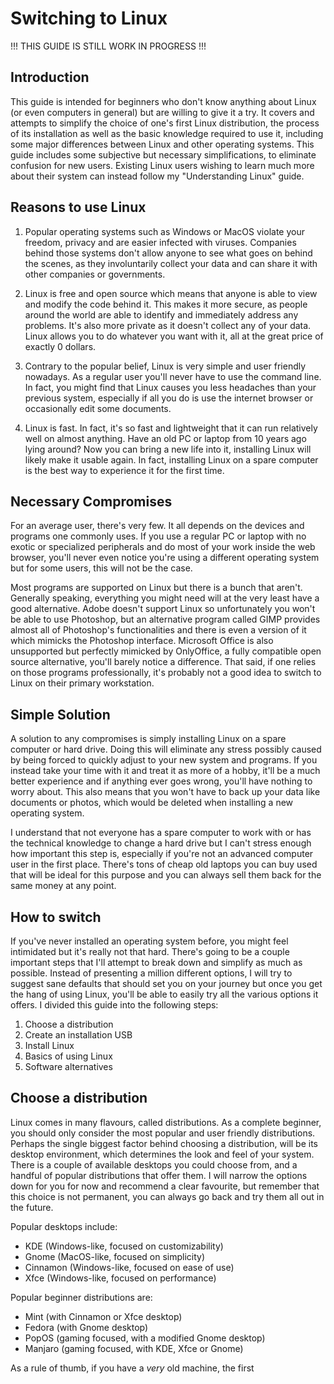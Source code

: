 # Switching to Linux

!!! THIS GUIDE IS STILL WORK IN PROGRESS !!!

## Introduction

This guide is intended for beginners who don't know anything about Linux (or even computers in general) but are willing to give it a try. It covers and attempts to simplify the choice of one's first Linux distribution, the process of its installation as well as the basic knowledge required to use it, including some major differences between Linux and other operating systems. This guide includes some subjective but necessary simplifications, to eliminate confusion for new users. Existing Linux users wishing to learn much more about their system can instead follow my "Understanding Linux" guide.

## Reasons to use Linux

1. Popular operating systems such as Windows or MacOS violate your freedom, privacy and are easier infected with viruses. Companies behind those systems don't allow anyone to see what goes on behind the scenes, as they involuntarily collect your data and can share it with other companies or governments.

2. Linux is free and open source which means that anyone is able to view and modify the code behind it. This makes it more secure, as people around the world are able to identify and immediately address any problems. It's also more private as it doesn't collect any of your data. Linux allows you to do whatever you want with it, all at the great price of exactly 0 dollars.

3. Contrary to the popular belief, Linux is very simple and user friendly nowadays. As a regular user you'll never have to use the command line. In fact, you might find that Linux causes you less headaches than your previous system, especially if all you do is use the internet browser or occasionally edit some documents.

4. Linux is fast. In fact, it's so fast and lightweight that it can run relatively well on almost anything. Have an old PC or laptop from 10 years ago lying around? Now you can bring a new life into it, installing Linux will likely make it usable again. In fact, installing Linux on a spare computer is the best way to experience it for the first time.

## Necessary Compromises

For an average user, there's very few. It all depends on the devices and programs one commonly uses. If you use a regular PC or laptop with no exotic or specialized peripherals and do most of your work inside the web browser, you'll never even notice you're using a different operating system but for some users, this will not be the case.

Most programs are supported on Linux but there is a bunch that aren't. Generally speaking, everything you might need will at the very least have a good alternative. Adobe doesn't support Linux so unfortunately you won't be able to use Photoshop, but an alternative program called GIMP provides almost all of Photoshop's functionalities and there is even a version of it which mimicks the Photoshop interface. Microsoft Office is also unsupported but perfectly mimicked by OnlyOffice, a fully compatible open source alternative, you'll barely notice a difference. That said, if one relies on those programs professionally, it's probably not a good idea to switch to Linux on their primary workstation.

## Simple Solution

A solution to any compromises is simply installing Linux on a spare computer or hard drive. Doing this will eliminate any stress possibly caused by being forced to quickly adjust to your new system and programs. If you instead take your time with it and treat it as more of a hobby, it'll be a much better experience and if anything ever goes wrong, you'll have nothing to worry about. This also means that you won't have to back up your data like documents or photos, which would be deleted when installing a new operating system. 

I understand that not everyone has a spare computer to work with or has the technical knowledge to change a hard drive but I can't stress enough how important this step is, especially if you're not an advanced computer user in the first place. There's tons of cheap old laptops you can buy used that will be ideal for this purpose and you can always sell them back for the same money at any point.

## How to switch

If you've never installed an operating system before, you might feel intimidated but it's really not that hard. There's going to be a couple important steps that I'll attempt to break down and simplify as much as possible. Instead of presenting a million different options, I will try to suggest sane defaults that should set you on your journey but once you get the hang of using Linux, you'll be able to easily try all the various options it offers. I divided this guide into the following steps:

1. Choose a distribution
2. Create an installation USB
3. Install Linux
4. Basics of using Linux
5. Software alternatives

## Choose a distribution

Linux comes in many flavours, called distributions. As a complete beginner, you should only consider the most popular and user friendly distributions. Perhaps the single biggest factor behind choosing a distribution, will be its desktop environment, which determines the look and feel of your system. There is a couple of available desktops you could choose from, and a handful of popular distributions that offer them. I will narrow the options down for you for now and recommend a clear favourite, but remember that this choice is not permanent, you can always go back and try them all out in the future.

Popular desktops include:  
- KDE (Windows-like, focused on customizability)  
- Gnome (MacOS-like, focused on simplicity)  
- Cinnamon (Windows-like, focused on ease of use)  
- Xfce (Windows-like, focused on performance)  

Popular beginner distributions are:
- Mint (with Cinnamon or Xfce desktop)
- Fedora (with Gnome desktop)
- PopOS (gaming focused, with a modified Gnome desktop)
- Manjaro (gaming focused, with KDE, Xfce or Gnome)

As a rule of thumb, if you have a *very* old machine, the first 
